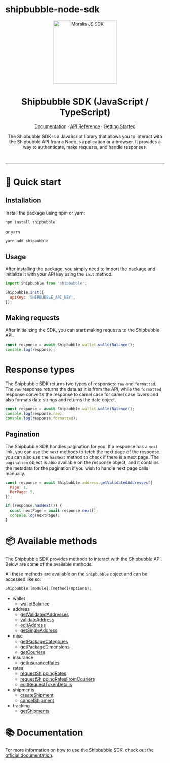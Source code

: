# shipbubble-node-sdk

<div align="center">
    <a align="center" href="https://www.shipbubble.com/" target="_blank">
      <img src="https://res.cloudinary.com/delivry/image/upload/v1693997143/app_assets/white-shipbubble-logo_ox2w53.svg" alt="Moralis JS SDK" height=200/>
    </a>
    <h1 align="center">Shipbubble SDK (JavaScript / TypeScript)</h1>
    <!-- <img alt="npm" src="https://img.shields.io/npm/v/shipbubble?label=version">
    <img src="https://img.shields.io/github/last-commit/shipbubble/">
    <img src="https://img.shields.io/bundlephobia/minzip/shipbubble">
    <img src="https://img.shields.io/npm/types/shipbubble"> -->
  </p>
  <p>
    <a href="https://docs.shipbubble.com">Documentation</a>
    ·
    <a href="https://docs.shipbubble.com">API Reference</a>
    ·
    <a href="https://docs.shipbubble.com">Getting Started</a>
  </p>
  <p>
    The Shipbubble SDK is a JavaScript library that allows you to interact with the Shipbubble API from a Node.js application or a browser. It provides a way to authenticate, make requests, and handle responses.
  </p>
  <br/>
</div>

---

# 🚀 Quick start

## Installation

Install the package using npm or yarn:

```bash
npm install shipbubble
```

or `yarn`

```bash
yarn add shipbubble
```

## Usage

After installing the package, you simply need to import the package and initialize it with your API key using the `init` method.

```js
import Shipbubble from 'shipbubble';

Shipbubble.init({
  apiKey: 'SHIPBUBBLE_API_KEY',
});
```

## Making requests

After initializing the SDK, you can start making requests to the Shipbubble API.

```js
const response = await Shipbubble.wallet.walletBalance();
console.log(response);
```

# Response types

<!-- state that on every response object, there is the raw and the formatted object. the raw returns the data as it is from the api, while formatted converts the response to camel case for camel case lovers and also formats date strings and returns the date object -->

The Shipbubble SDK returns two types of responses: `raw` and `formatted`. The `raw` response returns the data as it is from the API, while the `formatted` response converts the response to camel case for camel case lovers and also formats date strings and returns the date object.

```js
const response = await Shipbubble.wallet.walletBalance();
console.log(response.raw);
console.log(response.formatted);
```

## Pagination

The Shipbubble SDK handles pagination for you. If a response has a `next` link, you can use the `next` methods to fetch the next page of the response. you can also use the `hasNext` method to check if there is a next page.
The `pagination` object is also available on the response object, and it contains the metadata for the pagination if you wish to handle next page calls manually.

```js
const response = await Shipbubble.address.getValidatedAddresses({
  Page: 1,
  PerPage: 5,
});

if (response.hasNext()) {
  const nextPage = await response.next();
  console.log(nextPage);
}
```

# 📦 Available methods

The Shipbubble SDK provides methods to interact with the Shipbubble API. Below are some of the available methods:

All these methods are available on the `Shipbubble` object and can be accessed like so:

```js
Shipbubble.[module].[method](Options);
```

- wallet
  - [walletBalance](https://docs.shipbubble.com/api-reference/wallet/get-shipping-wallet-balance)
- address
  - [getValidatedAddresses](https://docs.shipbubble.com/api-reference/addresses/get-validated-addresses)
  - [validateAddress](https://docs.shipbubble.com/api-reference/addresses/validate-address-global)
  - [editAddress](https://docs.shipbubble.com/api-reference/addresses/edit-address-details)
  - [getSingleAddress](https://docs.shipbubble.com/api-reference/addresses/get-single-address-details)
- misc
  - [getPackageCategories](https://docs.shipbubble.com/api-reference/package-categories)
  - [getPackageDimensions](https://docs.shipbubble.com/api-reference/package-dimensions)
  - [getCouriers](https://docs.shipbubble.com/api-reference/couriers)
- insurance
  - [getInsuranceRates](https://docs.shipbubble.com/api-reference/insurance/get-insurance-rates)
- rates
  - [requestShippingRates](https://docs.shipbubble.com/api-reference/rates/request-shipping-rates)
  - [requestShippingRatesFromCouriers](https://docs.shipbubble.com/api-reference/rates/request-shipping-rates-from-selected-couriers)
  - [editRequestTokenDetails](https://docs.shipbubble.com/api-reference/rates/edit-request-token-details)
- shipments
  - [createShipment](https://docs.shipbubble.com/api-reference/shipments/create-shipment)
  - [cancelShipment](https://docs.shipbubble.com/api-reference/shipments/cancel-shipment)
- tracking
  - [getShipments](https://docs.shipbubble.com/api-reference/tracking/get-shipments)

# 📚 Documentation

For more information on how to use the Shipbubble SDK, check out the [official documentation](https://docs.shipbubble.com).
